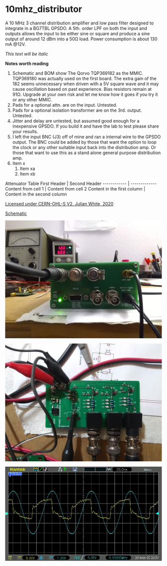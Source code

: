# 10mhz_distributor
A 10 MHz 3 channel distribution amplifier and low pass filter designed to integrate in a BG7TBL GPSDO. A 5th. order LPF on both the input and outputs allows the input to be either sine or square and produce a sine output of around 12 dBm into a 50Ω load.
Power consumption is about 130 mA @12V.

*This text will be italic*

**Notes worth reading**

1. Schematic and BOM show The Qorvo TQP369182 as the MMIC. TQP369180 was actually used on the first board. The extra gain of the 182 seems unnecessary when driven with a 5V square wave and it may cause oscillation based on past experience. Bias resistors remain at 91Ω. Upgrade at your own risk and let me know how it goes if you try it or any other MMIC.
1. Pads for a optional attn. are on the input. Untested.
1. Pads for a optional isolation transformer are on the 3rd. output. Untested.
1. Jitter and delay are untested, but assumed good enough for a inexpensive GPSDO. If you build it and have the lab to test please share your results.
1. I left the input BNC (J3) off of mine and ran a internal wire to the GPSDO output. The BNC could be added by those that want the option to loop the clock or any other suitable input back into the distribution amp. Or those that want to use this as a stand alone general purpose distribution amp.
1. Item x
   1. Item xa
   1. Item xb
   
Attenuator Table
First Header | Second Header
------------ | -------------
Content from cell 1 | Content from cell 2
Content in the first column | Content in the second column

[Licensed under CERN-OHL-S V2. Julian White, 2020](https://www.ohwr.org/project/cernohl/wikis/home)

[Schematic](https://github.com/kf4mot/10mhz_distributor/blob/master/hardware/10mhz_distributor_r1.pdf)

![Complete](https://github.com/kf4mot/10mhz_distributor/blob/master/images/finished-gpsdo.jpg "Complete")

![BoardTop](https://github.com/kf4mot/10mhz_distributor/blob/master/images/board-assy-top.jpg "Board Top")

![](https://github.com/kf4mot/10mhz_distributor/blob/master/images/scope-in-out-10mhz.jpg "Input vs. Output")
